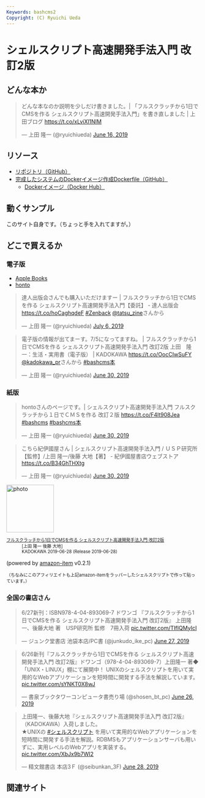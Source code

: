 ```yaml
---
Keywords: bashcms2
Copyright: (C) Ryuichi Ueda
---
```


# シェルスクリプト高速開発手法入門 改訂2版

## どんな本か

<blockquote class="twitter-tweet" data-partner="tweetdeck"><p lang="ja" dir="ltr">どんな本なのか説明を少しだけ書きました。| 「フルスクラッチから1日でCMSを作る シェルスクリプト高速開発手法入門」を書き直しました | 上田ブログ <a href="https://t.co/xLviXl1NIM">https://t.co/xLviXl1NIM</a></p>&mdash; 上田 隆一 (@ryuichiueda) <a href="https://twitter.com/ryuichiueda/status/1140267200961495041?ref_src=twsrc%5Etfw">June 16, 2019</a></blockquote>
<script async src="https://platform.twitter.com/widgets.js" charset="utf-8"></script>

## リソース

* [リポジトリ（GitHub）](https://github.com/ryuichiueda/bashcms2)
* [完成したシステムのDockerイメージ作成Dockerfile（GitHub）](https://github.com/ryuichiueda/bashcms2-image)
    * [Dockerイメージ（Docker Hub）](https://cloud.docker.com/u/ryuichiueda/repository/docker/ryuichiueda/bashcms2-image)

## 動くサンプル

このサイト自身です。（ちょっと手を入れてますが。）


## どこで買えるか

### 電子版

* [Apple Books](https://books.apple.com/jp/book//id1470899030)
* [honto](https://honto.jp/ebook/pd_29757184.html)

<blockquote class="twitter-tweet" data-partner="tweetdeck"><p lang="ja" dir="ltr">達人出版会さんでも購入いただけますー | フルスクラッチから1日でCMSを作る シェルスクリプト高速開発手法入門【委託】 - 達人出版会 <a href="https://t.co/hoCaghqdeF">https://t.co/hoCaghqdeF</a> <a href="https://twitter.com/hashtag/Zenback?src=hash&amp;ref_src=twsrc%5Etfw">#Zenback</a> <a href="https://twitter.com/tatsu_zine?ref_src=twsrc%5Etfw">@tatsu_zine</a>さんから</p>&mdash; 上田 隆一 (@ryuichiueda) <a href="https://twitter.com/ryuichiueda/status/1147518933995413504?ref_src=twsrc%5Etfw">July 6, 2019</a></blockquote>
<script async src="https://platform.twitter.com/widgets.js" charset="utf-8"></script>


<blockquote class="twitter-tweet" data-partner="tweetdeck"><p lang="ja" dir="ltr">電子版の情報が出てまーす。7/5になってますね。 | フルスクラッチから1日でCMSを作る シェルスクリプト高速開発手法入門 改訂2版 上田　隆一：生活・実用書（電子版） | KADOKAWA <a href="https://t.co/OocCIwSuFY">https://t.co/OocCIwSuFY</a> <a href="https://twitter.com/kadokawa_PR?ref_src=twsrc%5Etfw">@kadokawa_pr</a>さんから <a href="https://twitter.com/hashtag/bashcms%E6%9C%AC?src=hash&amp;ref_src=twsrc%5Etfw">#bashcms本</a></p>&mdash; 上田 隆一 (@ryuichiueda) <a href="https://twitter.com/ryuichiueda/status/1145145789804503041?ref_src=twsrc%5Etfw">June 30, 2019</a></blockquote>
<script async src="https://platform.twitter.com/widgets.js" charset="utf-8"></script>


### 紙版

<blockquote class="twitter-tweet" data-partner="tweetdeck"><p lang="ja" dir="ltr">hontoさんのページです。| シェルスクリプト高速開発手法入門 フルスクラッチから１日でＣＭＳを作る 改訂２版 <a href="https://t.co/F4lt908Jea">https://t.co/F4lt908Jea</a> <a href="https://twitter.com/hashtag/bashcms?src=hash&amp;ref_src=twsrc%5Etfw">#bashcms</a> <a href="https://twitter.com/hashtag/bashcms%E6%9C%AC?src=hash&amp;ref_src=twsrc%5Etfw">#bashcms本</a></p>&mdash; 上田 隆一 (@ryuichiueda) <a href="https://twitter.com/ryuichiueda/status/1145146231288504320?ref_src=twsrc%5Etfw">June 30, 2019</a></blockquote>
<script async src="https://platform.twitter.com/widgets.js" charset="utf-8"></script>

<blockquote class="twitter-tweet" data-partner="tweetdeck"><p lang="ja" dir="ltr">こちら紀伊國屋さん | シェルスクリプト高速開発手法入門 / ＵＳＰ研究所【監修】/上田 隆一/後藤 大地【著】 - 紀伊國屋書店ウェブストア <a href="https://t.co/B34GhTHXtg">https://t.co/B34GhTHXtg</a></p>&mdash; 上田 隆一 (@ryuichiueda) <a href="https://twitter.com/ryuichiueda/status/1145146666304937985?ref_src=twsrc%5Etfw">June 30, 2019</a></blockquote>
<script async src="https://platform.twitter.com/widgets.js" charset="utf-8"></script>



<div class="card">
  <div class="row no-gutters">
    <div class="col-md-2">
      <a class="item url" href="https://www.amazon.co.jp/exec/obidos/ASIN/4048930699/ryuichiueda-22"><img src="https://images-fe.ssl-images-amazon.com/images/I/51T-SfWPsPL._SL160_.jpg" width="124" alt="photo"></a>
    </div>
    <div class="col-md-10">
      <div class="card-body">
        <dl class="fn" style="font-size:80%">
          <dt><a href="https://www.amazon.co.jp/exec/obidos/ASIN/4048930699/ryuichiueda-22">フルスクラッチから1日でCMSを作る シェルスクリプト高速開発手法入門 改訂2版</a></dt>
          <dd>[上田 隆一 後藤 大地]</dd>
          <dd>KADOKAWA 2019-06-28 (Release 2019-06-28)</dd>
        </dl>
        <p class="powered-by" >(powered by <a href="https://github.com/spiegel-im-spiegel/amazon-item" >amazon-item</a> v0.2.1)</p>
       <p style="font-size:80%">（ちなみにこのアフィリエイトも上記amazon-itemをラッパーしたシェルスクリプトで作って貼っています。）</p>
      </div>
    </div>
  </div>
</div>

### 全国の書店さん

<blockquote class="twitter-tweet" data-partner="tweetdeck"><p lang="ja" dir="ltr">6/27新刊：ISBN978-4-04-893069-7 ドワンゴ 『フルスクラッチから1日でCMSを作る シェルスクリプト高速開発手法入門 改訂2版』 上田隆一、後藤大地 著　USP研究所 監修　7冊入荷 <a href="https://t.co/TIfIQMyIcI">pic.twitter.com/TIfIQMyIcI</a></p>&mdash; ジュンク堂書店 池袋本店/PC書 (@junkudo_ike_pc) <a href="https://twitter.com/junkudo_ike_pc/status/1144130834326155264?ref_src=twsrc%5Etfw">June 27, 2019</a></blockquote>
<script async src="https://platform.twitter.com/widgets.js" charset="utf-8"></script>


<blockquote class="twitter-tweet" data-partner="tweetdeck"><p lang="ja" dir="ltr">6/26新刊『フルスクラッチから1日でCMSを作る シェルスクリプト高速開発手法入門 改訂2版』ドワンゴ（978-4-04-893069-7）上田隆一 著◆「UNIX・LINUX」棚にて展開中！ UNIXのシェルスクリプトを用いて実用的なWebアプリケーションを短時間に開発する手法を解説しています。 <a href="https://t.co/sYNKT0X8wJ">pic.twitter.com/sYNKT0X8wJ</a></p>&mdash; 書泉ブックタワーコンピュータ書売り場 (@shosen_bt_pc) <a href="https://twitter.com/shosen_bt_pc/status/1143791926681800705?ref_src=twsrc%5Etfw">June 26, 2019</a></blockquote>
<script async src="https://platform.twitter.com/widgets.js" charset="utf-8"></script>

<blockquote class="twitter-tweet" data-partner="tweetdeck"><p lang="ja" dir="ltr">上田隆一、後藤大地『シェルスクリプト高速開発手法入門 改訂2版』（KADOKAWA）入荷しました。<br>★UNIXの <a href="https://twitter.com/hashtag/%E3%82%B7%E3%82%A7%E3%83%AB%E3%82%B9%E3%82%AF%E3%83%AA%E3%83%97%E3%83%88?src=hash&amp;ref_src=twsrc%5Etfw">#シェルスクリプト</a> を用いて実用的なWebアプリケーションを短時間に開発する手法を解説。RDBMSもアプリケーションサーバも用いずに、実用レベルのWebアプリを実装する。 <a href="https://t.co/XbJx9b7WI2">pic.twitter.com/XbJx9b7WI2</a></p>&mdash; 精文館書店 本店3Ｆ (@seibunkan_3F) <a href="https://twitter.com/seibunkan_3F/status/1144497650890240003?ref_src=twsrc%5Etfw">June 28, 2019</a></blockquote>
<script async src="https://platform.twitter.com/widgets.js" charset="utf-8"></script>


## 関連サイト
